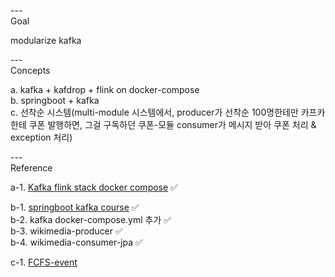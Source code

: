---\
Goal


modularize kafka


---\
Concepts


a. kafka + kafdrop + flink on docker-compose\
b. springboot + kafka\
c. 선착순 시스템(multi-module 시스템에서, producer가 선착순 100명한테만 카프카한테 쿠폰 발행하면, 그걸 구독하던 쿠폰-모듈 consumer가 메시지 받아 쿠폰 처리 & exception 처리)



---\
Reference


a-1. [Kafka flink stack docker compose](https://github.com/jaysooo/kafka-flink-stack-docker-compose) :white_check_mark:

b-1. [springboot kafka course](https://github.dev/RameshMF/springboot-kafka-course) :white_check_mark:\
b-2. kafka docker-compose.yml 추가 :white_check_mark:\
b-3. wikimedia-producer :white_check_mark:\
b-4. wikimedia-consumer-jpa :white_check_mark:

c-1. [FCFS-event](https://github.dev/emsthf/first-come-first-served-event/)
